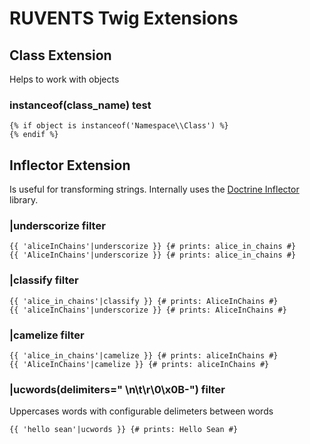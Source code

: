 # RUVENTS Twig Extensions

## Class Extension

Helps to work with objects

### instanceof(class_name) test

```twig
{% if object is instanceof('Namespace\\Class') %}
{% endif %}
```

## Inflector Extension

Is useful for transforming strings. Internally uses the [Doctrine Inflector](https://packagist.org/packages/doctrine/inflector) library.

### |underscorize filter

```twig
{{ 'aliceInChains'|underscorize }} {# prints: alice_in_chains #}
{{ 'AliceInChains'|underscorize }} {# prints: alice_in_chains #}
```

### |classify filter

```twig
{{ 'alice_in_chains'|classify }} {# prints: AliceInChains #}
{{ 'aliceInChains'|underscorize }} {# prints: AliceInChains #}
```

### |camelize filter

```twig
{{ 'alice_in_chains'|camelize }} {# prints: aliceInChains #}
{{ 'AliceInChains'|camelize }} {# prints: aliceInChains #}
```

### |ucwords(delimiters=" \n\t\r\0\x0B-") filter

Uppercases words with configurable delimeters between words

```twig
{{ 'hello sean'|ucwords }} {# prints: Hello Sean #}
```
